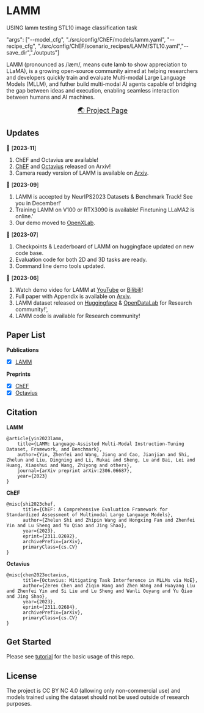 # LAMM
USING lamm testing STL10 image classification task

"args": ["--model_cfg", "./src/config/ChEF/models/lamm.yaml", "--recipe_cfg", "./src/config/ChEF/scenario_recipes/LAMM/STL10.yaml","--save_dir","./outputs"]


LAMM (pronounced as /læm/, means cute lamb to show appreciation to LLaMA), is a growing open-source community aimed at helping researchers and developers quickly train and evaluate Multi-modal Large Language Models (MLLM), and futher build multi-modal AI agents capable of bridging the gap between ideas and execution, enabling seamless interaction between humans and AI machines.

<p align="center">
    <font size='4'>
    <a href="https://openlamm.github.io/" target="_blank">🌏 Project Page</a>
    </font>
</p>

## Updates
📆 [**2023-11**] 
1. ChEF and Octavius are available!
2. [ChEF](https://arxiv.org/abs/2311.02692) and [Octavius](https://arxiv.org/abs/2311.02684) released on Arxiv!
3. Camera ready version of LAMM is available on [Arxiv](https://arxiv.org/abs/2306.06687).

📆 [**2023-09**]
1. LAMM is accepted by NeurIPS2023 Datasets & Benchmark Track! See you in December!'
2. Training LAMM on V100 or RTX3090 is available! Finetuning LLaMA2 is online.'
3. Our demo moved to <a href="https://openxlab.org.cn/apps/detail/LAMM/LAMM" target="_blank">OpenXLab</a>.

📆 [**2023-07**]
1.  Checkpoints & Leaderboard of LAMM on huggingface updated on new code base.
2.  Evaluation code for both 2D and 3D tasks are ready.
3.  Command line demo tools updated.

📆 [**2023-06**]
1. Watch demo video for LAMM at <a href="https://www.youtube.com/watch?v=M7XlIe8hhPk" target="_blank">YouTube</a> or <a href="https://www.bilibili.com/video/BV1kN411D7kt/" target="_blank">Bilibili</a>!
2. Full paper with Appendix is available on <a href="https://arxiv.org/abs/2306.06687" target="_blank">Arxiv</a>.
3. LAMM dataset released on <a href="https://huggingface.co/datasets/openlamm/LAMM_Dataset" target="_blank">Huggingface</a> & <a href="https://opendatalab.com/LAMM/LAMM" target="_blank">OpenDataLab</a> for Research community!',
4. LAMM code is available for Research community!


## Paper List
**Publications**

- [x] [LAMM](https://openlamm.github.io/paper_list/LAMM)


**Preprints**
- [x] [ChEF](https://openlamm.github.io/paper_list/ChEF)
- [x] [Octavius](https://openlamm.github.io/paper_list/Octavius)

## Citation
**LAMM**

```
@article{yin2023lamm,
    title={LAMM: Language-Assisted Multi-Modal Instruction-Tuning Dataset, Framework, and Benchmark},
    author={Yin, Zhenfei and Wang, Jiong and Cao, Jianjian and Shi, Zhelun and Liu, Dingning and Li, Mukai and Sheng, Lu and Bai, Lei and Huang, Xiaoshui and Wang, Zhiyong and others},
    journal={arXiv preprint arXiv:2306.06687},
    year={2023}
}
```

**ChEF**

```
@misc{shi2023chef,
      title={ChEF: A Comprehensive Evaluation Framework for Standardized Assessment of Multimodal Large Language Models}, 
      author={Zhelun Shi and Zhipin Wang and Hongxing Fan and Zhenfei Yin and Lu Sheng and Yu Qiao and Jing Shao},
      year={2023},
      eprint={2311.02692},
      archivePrefix={arXiv},
      primaryClass={cs.CV}
}
```

**Octavius**

```
@misc{chen2023octavius,
      title={Octavius: Mitigating Task Interference in MLLMs via MoE}, 
      author={Zeren Chen and Ziqin Wang and Zhen Wang and Huayang Liu and Zhenfei Yin and Si Liu and Lu Sheng and Wanli Ouyang and Yu Qiao and Jing Shao},
      year={2023},
      eprint={2311.02684},
      archivePrefix={arXiv},
      primaryClass={cs.CV}
}
```


## Get Started
Please see [tutorial](https://openlamm.github.io/tutorial) for the basic usage of this repo.

## License 

The project is CC BY NC 4.0 (allowing only non-commercial use) and models trained using the dataset should not be used outside of research purposes. 
